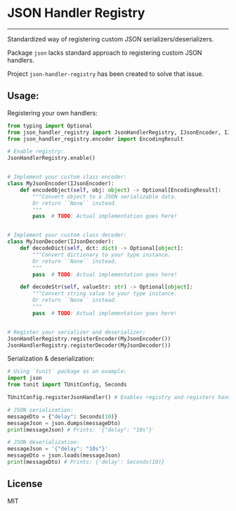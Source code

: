 # JSON Handler Registry
---
Standardized way of registering custom JSON serializers/deserializers.

Package `json` lacks standard approach to registering custom JSON handlers.

Project `json-handler-registry` has been created to solve that issue.

## Usage:

Registering your own handlers:

```python
from typing import Optional
from json_handler_registry import JsonHandlerRegistry, IJsonEncoder, IJsonDecoder
from json_handler_registry.encoder import EncodingResult

# Enable registry:
JsonHandlerRegistry.enable()


# Implement your custom class encoder:
class MyJsonEncoder(IJsonEncoder):
    def encodeObject(self, obj: object) -> Optional[EncodingResult]:
        """Convert object to a JSON serializable data.
        Or return ``None`` instead.
        """
        pass  # TODO: Actual implementation goes here!


# Implement your custom class decoder:
class MyJsonDecoder(IJsonDecoder):
    def decodeDict(self, dct: dict) -> Optional[object]:
        """Convert dictionary to your type instance.
        Or return ``None`` instead.
        """
        pass  # TODO: Actual implementation goes here!

    def decodeStr(self, valueStr: str) -> Optional[object]:
        """Convert string value to your type instance.
        Or return ``None`` instead.
        """
        pass  # TODO: Actual implementation goes here!


# Register your serializer and deserializer:
JsonHandlerRegistry.registerEncoder(MyJsonEncoder())
JsonHandlerRegistry.registerDecoder(MyJsonDecoder())
```

Serialization & deserialization:
```python
# Using `tunit` package as an example:
import json
from tunit import TUnitConfig, Seconds

TUnitConfig.registerJsonHandler() # Enables registry and registers handlers.

# JSON serialization:
messageDto = {"delay": Seconds(10)}
messageJson = json.dumps(messageDto)
print(messageJson) # Prints: '{"delay": "10s"}'

# JSON deserialization:
messageJson = '{"delay": "10s"}'
messageDto = json.loads(messageJson)
print(messageDto) # Prints: {'delay': Seconds(10)}
```

## License
MIT
